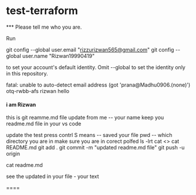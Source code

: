 # test-terraform
*** Please tell me who you are.

Run

  git config --global user.email "rizzurizwan565@gmail.com"
  git config --global user.name "Rizwan19990419"

to set your account's default identity.
Omit --global to set the identity only in this repository.

fatal: unable to auto-detect email address (got 'prana@Madhu0906.(none)')
otq-rwbb-afs
rizwan
hello
#### i am Rizwan ####
this is git reamme.md file update from me -- your name
keep you readme.md file in your vs code

update  the test
press contrl S  means -- saved your file
pwd -- which directory you are in make sure you are in corect polfed 
ls -lrt
cat  <>
cat README.md
git add .
git commit -m "updated readme.md file"
git push -u origin  <main>
cat readme.md 

see the updated in your file  - your text 

====
